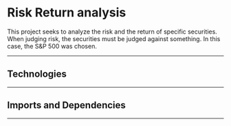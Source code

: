 # Risk Return analysis

This project seeks to analyze the risk and the return of specific securities. When judging risk, the securities must be judged against something. In this case, the S&P 500 was chosen. 

---

## Technologies


---

## Imports and Dependencies 


---

##